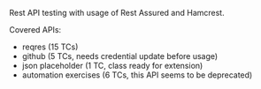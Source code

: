 Rest API testing with usage of Rest Assured and Hamcrest.

Covered APIs:
- reqres (15 TCs)
- github (5 TCs, needs credential update before usage)
- json placeholder (1 TC, class ready for extension)
- automation exercises (6 TCs, this API seems to be deprecated)
